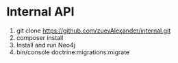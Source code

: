 Internal API
========================

1. git clone https://github.com/zuevAlexander/internal.git
2. composer install
3. Install and run Neo4j
4. bin/console doctrine:migrations:migrate 
